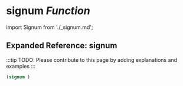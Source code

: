 # **signum** *Function*

import Signum from './_signum.md';

<Signum />

## Expanded Reference: signum

:::tip
TODO: Please contribute to this page by adding explanations and examples
:::

```lisp
(signum )
```

